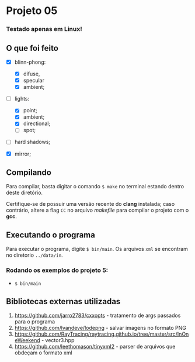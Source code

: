 # Projeto 05

### __Testado apenas em Linux!__

## O que foi feito
- [x] blinn-phong:
    - [x] difuse,
    - [x] specular
    - [x] ambient;
- [ ] lights:
    - [x] point;
    - [x] ambient;
    - [x] directional;
    - [ ] spot;
- [ ] hard shadows;
- [x] mirror;


## Compilando
Para compilar, basta digitar o comando `$ make` no terminal estando dentro deste diretório.

Certifique-se de possuir uma versão recente do __clang__ instalada; caso contrário, altere a flag `CC` no arquivo _makefile_ para compilar o projeto com o __gcc__. 

## Executando o programa

Para executar o programa, digite `$ bin/main`. Os arquivos `xml` se encontram no diretorio `../data/in`.

### Rodando os exemplos do projeto 5:

- `$ bin/main ` 

## Bibliotecas externas utilizadas
1. https://github.com/jarro2783/cxxopts - tratamento de args passados para o programa
2. https://github.com/lvandeve/lodepng - salvar imagens no formato PNG
3. https://github.com/RayTracing/raytracing.github.io/tree/master/src/InOneWeekend - vector3.hpp
4. https://github.com/leethomason/tinyxml2 - parser de arquivos que obdeçam o formato xml
